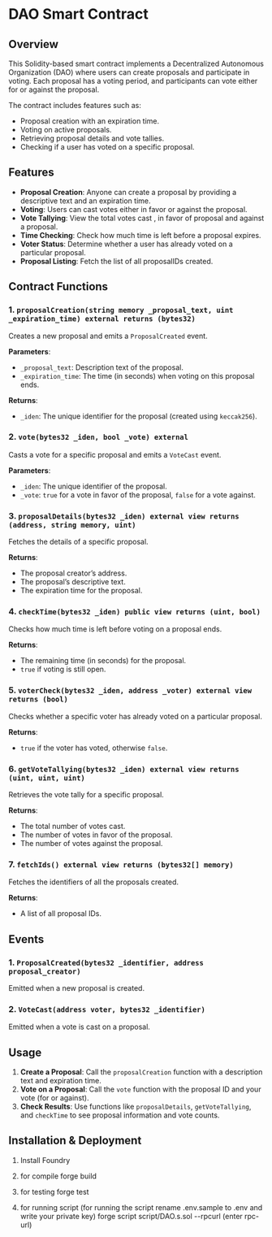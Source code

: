 
# DAO Smart Contract

## Overview
This Solidity-based smart contract implements a Decentralized Autonomous Organization (DAO) where users can create proposals and participate in voting. Each proposal has a voting period, and participants can vote either for or against the proposal. 

The contract includes features such as:
- Proposal creation with an expiration time.
- Voting on active proposals.
- Retrieving proposal details and vote tallies.
- Checking if a user has voted on a specific proposal.

## Features

- **Proposal Creation**: Anyone can create a proposal by providing a descriptive text and an expiration time.
- **Voting**: Users can cast votes either in favor or against the proposal.
- **Vote Tallying**: View the total votes cast , in favor of proposal and against a proposal.
- **Time Checking**: Check how much time is left before a proposal expires.
- **Voter Status**: Determine whether a user has already voted on a particular proposal.
- **Proposal Listing**: Fetch the list of all proposalIDs created.

## Contract Functions

### 1. `proposalCreation(string memory _proposal_text, uint _expiration_time) external returns (bytes32)`
Creates a new proposal and emits a `ProposalCreated` event.

**Parameters**:
- `_proposal_text`: Description text of the proposal.
- `_expiration_time`: The time (in seconds) when voting on this proposal ends.

**Returns**:
- `_iden`: The unique identifier for the proposal (created using `keccak256`).

### 2. `vote(bytes32 _iden, bool _vote) external`
Casts a vote for a specific proposal and emits a `VoteCast` event.

**Parameters**:
- `_iden`: The unique identifier of the proposal.
- `_vote`: `true` for a vote in favor of the proposal, `false` for a vote against.

### 3. `proposalDetails(bytes32 _iden) external view returns (address, string memory, uint)`
Fetches the details of a specific proposal.

**Returns**:
- The proposal creator’s address.
- The proposal’s descriptive text.
- The expiration time for the proposal.

### 4. `checkTime(bytes32 _iden) public view returns (uint, bool)`
Checks how much time is left before voting on a proposal ends.

**Returns**:
- The remaining time (in seconds) for the proposal.
- `true` if voting is still open.

### 5. `voterCheck(bytes32 _iden, address _voter) external view returns (bool)`
Checks whether a specific voter has already voted on a particular proposal.

**Returns**:
- `true` if the voter has voted, otherwise `false`.

### 6. `getVoteTallying(bytes32 _iden) external view returns (uint, uint, uint)`
Retrieves the vote tally for a specific proposal.

**Returns**:
- The total number of votes cast.
- The number of votes in favor of the proposal.
- The number of votes against the proposal.

### 7. `fetchIds() external view returns (bytes32[] memory)`
Fetches the identifiers of all the proposals created.

**Returns**:
- A list of all proposal IDs.

## Events

### 1. `ProposalCreated(bytes32 _identifier, address proposal_creator)`
Emitted when a new proposal is created.

### 2. `VoteCast(address voter, bytes32 _identifier)`
Emitted when a vote is cast on a proposal.

## Usage

1. **Create a Proposal**: Call the `proposalCreation` function with a description text and expiration time.
2. **Vote on a Proposal**: Call the `vote` function with the proposal ID and your vote (for or against).
3. **Check Results**: Use functions like `proposalDetails`, `getVoteTallying`, and `checkTime` to see proposal information and vote counts.

## Installation & Deployment

1. Install Foundry

2. for compile 
 forge build

3. for testing 
 forge test

4. for running script (for running the script rename .env.sample to .env and write your private key)
 forge script script/DAO.s.sol --rpcurl (enter rpc-url) 


